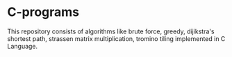 # C-programs
This repository consists of algorithms like brute force, greedy, dijikstra's shortest path, strassen matrix multiplication, tromino tiling implemented in C Language.
